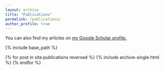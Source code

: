 ```yaml
---
layout: archive
title: "Publications"
permalink: /publications/
author_profile: true
---
```



You can also find my articles on <u><a href="{{https://scholar.google.ca/citations?user=bniQQecAAAAJ&hl=enauthor.googlescholar}}">[my Google Scholar profile](https://scholar.google.ca/citations?user=bniQQecAAAAJ&hl=enauthor.googlescholar)</a>.</u>

{% include base_path %}

{% for post in site.publications reversed %}
  {% include archive-single.html %}
{% endfor %}
